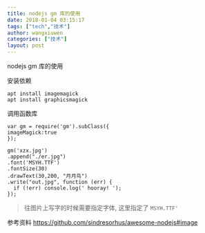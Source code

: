 ```yaml
---
title: nodejs gm 库的使用
date: 2018-01-04 03:15:17
tags: ["tech","技术"]
author: wangxiuwen
categories: ["技术"]
layout: post
---
```


nodejs gm 库的使用

安装依赖

```
apt install imagemagick
apt install graphicsmagick
```

调用函数库
```
var gm = require('gm').subClass({
imageMagick:true
});

gm('xzx.jpg')
.append("./er.jpg")
.font('MSYH.TTF')
.fontSize(30)
.drawText(30,200, "月月鸟")
.write("out.jpg", function (err) {
  if (!err) console.log(' hooray! ');
});
```
> 往图片上写字的时候需要指定字体, 这里指定了 `MSYH.TTF'`

参考资料
https://github.com/sindresorhus/awesome-nodejs#image
